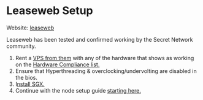 # Leaseweb Setup

Website: [leaseweb](https://www.leaseweb.com/dedicated-servers/build-your-own)

Leaseweb has been tested and confirmed working by the Secret Network community.

1. Rent a [VPS from them](https://www.leaseweb.com/dedicated-servers/build-your-own) with any of the hardware that shows as working on the [Hardware Compliance list.](../hardware-compliance.md)
2. Ensure that Hyperthreading & overclocking/undervolting are disabled in the bios.
3. I[nstall SGX.](../set-up/install-sgx.md)
4. Continue with the node setup guide [starting here.](../set-up/)
